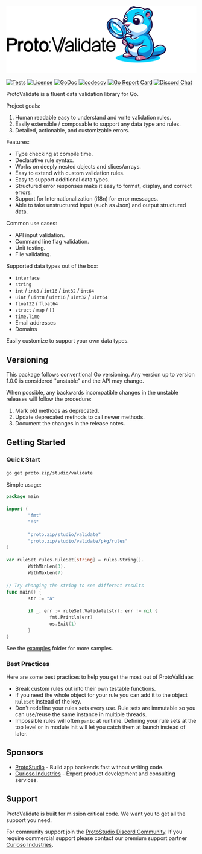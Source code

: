 <picture alt="Proto://Validate">
  <source media="(prefers-color-scheme: dark)" srcset="./docs/ProtoValidate_dark.svg">
  <img src="./docs/ProtoValidate_light.svg" width="800">
</picture>

[![Tests](https://github.com/proto-studio/protovalidate/actions/workflows/tests.yml/badge.svg)](https://github.com/proto-studio/protovalidate/actions/workflows/tests.yml)
[![License](https://img.shields.io/badge/License-BSD%203%20Clause-blue.svg)](https://github.com/proto-studio/protovalidate/blob/main/LICENSE)
[![GoDoc](https://godoc.org/github.com/golang/gddo?status.svg)](https://pkg.go.dev/proto.zip/studio/validate)
[![codecov](https://codecov.io/gh/proto-studio/protovalidate/graph/badge.svg?token=K6MR10DKYX)](https://codecov.io/gh/proto-studio/protovalidate)
[![Go Report Card](https://goreportcard.com/badge/proto.zip/studio/validate)](https://goreportcard.com/report/proto.zip/studio/validate)
[![Discord Chat](https://img.shields.io/badge/Discord-chat-blue?logo=Discord&logoColor=white)](https://proto.studio/social/discord)

ProtoValidate is a fluent data validation library for Go.

Project goals:

1. Human readable easy to understand and write validation rules.
2. Easily extensible / composable to support any data type and rules.
3. Detailed, actionable, and customizable errors.

Features:

- Type checking at compile time.
- Declarative rule syntax.
- Works on deeply nested objects and slices/arrays.
- Easy to extend with custom validation rules.
- Easy to support additional data types.
- Structured error responses make it easy to format, display, and correct errors.
- Support for Internationalization (i18n) for error messages.
- Able to take unstructured input (such as Json) and output structured data.

Common use cases:

- API input validation.
- Command line flag validation.
- Unit testing.
- File validating.

Supported data types out of the box:
- `interface`
- `string`
- `int` / `int8` / `int16` / `int32` / `int64`
- `uint` / `uint8` / `uint16` / `uint32` / `uint64`
- `float32` / `float64`
- `struct` / `map` / `[]`
- `time.Time`
- Email addresses
- Domains

Easily customize to support your own data types.

## Versioning

This package follows conventional Go versioning. Any version up to version 1.0.0 is considered "unstable" and the API may change.

When possible, any backwards incompatible changes in the unstable releases will follow the procedure:

1. Mark old methods as deprecated.
2. Update deprecated methods to call newer methods.
3. Document the changes in the release notes.

## Getting Started
### Quick Start

```bash
go get proto.zip/studio/validate
```

Simple usage:

```go
package main

import (
        "fmt"
        "os"

        "proto.zip/studio/validate"
        "proto.zip/studio/validate/pkg/rules"
)

var ruleSet rules.RuleSet[string] = rules.String().
        WithMinLen(3).
        WithMaxLen(7)

// Try changing the string to see different results
func main() {
        str := "a"

        if _, err := ruleSet.Validate(str); err != nil {
                fmt.Println(err)
                os.Exit(1)
        }
}
```

See the [examples](https://github.com/proto-studio/protovalidate/tree/main/examples) folder for more samples.

### Best Practices
Here are some best practices to help you get the most out of ProtoValidate:

- Break custom rules out into their own testable functions.
- If you need the whole object for your rule you can add it to the object `RuleSet` instead of the key.
- Don't redefine your rules sets every use. Rule sets are immutable so you can use/reuse the same instance in multiple threads.
- Impossible rules will often `panic` at runtime. Defining your rule sets at the top level or in module init will let you catch them at launch instead of later.

## Sponsors

- [ProtoStudio](https://proto.studio) - Build app backends fast without writing code.
- [Curioso Industries](https://curiosoindustries.com) - Expert product development and consulting services.

## Support

ProtoValidate is built for mission critical code. We want you to get all the support you need.

For community support join the [ProtoStudio Discord Community](https://proto.studio/social/discord). If you require commercial support please contact our premium support partner [Curioso Industries](https://curiosoindustries.com).
